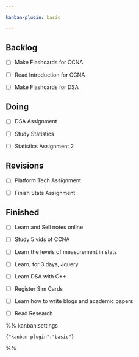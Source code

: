 ```yaml
---

kanban-plugin: basic

---
```


## Backlog

- [ ] Make Flashcards for CCNA
- [ ] Read Introduction for CCNA
- [ ] Make Flashcards for DSA


## Doing

- [ ] DSA Assignment
- [ ] Study Statistics
- [ ] Statistics Assignment 2


## Revisions

- [ ] Platform Tech Assignment
- [ ] Finish Stats Assignment


## Finished

- [ ] Learn and Sell notes online
- [ ] Study 5 vids of CCNA
- [ ] Learn the levels of measurement in stats
- [ ] Learn, for 3 days, Jquery
- [ ] Learn DSA with C++
- [ ] Register Sim Cards
- [ ] Learn how to write blogs and academic papers
- [ ] Read Research




%% kanban:settings
```
{"kanban-plugin":"basic"}
```
%%